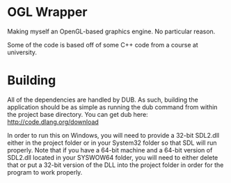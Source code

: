 OGL Wrapper
===========

Making myself an OpenGL-based graphics engine. No particular reason.

Some of the code is based off of some C++ code from a course at university.

Building
========

All of the dependencies are handled by DUB. As such, building the application
should be as simple as running the dub command from within the project base
directory. You can get dub here: http://code.dlang.org/download

In order to run this on Windows, you will need to provide a 32-bit SDL2.dll
either in the project folder or in your System32 folder so that SDL will run
properly. Note that if you have a 64-bit machine and a 64-bit version of
SDL2.dll located in your SYSWOW64 folder, you will need to either delete that
or put a 32-bit version of the DLL into the project folder in order for the
program to work properly.

